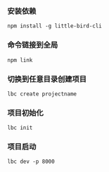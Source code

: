 
### 安装依赖

```
npm install -g little-bird-cli
```

### 命令链接到全局

```
npm link
```

### 切换到任意目录创建项目

```
lbc create projectname
```

### 项目初始化

```
lbc init
```

### 项目启动

```
lbc dev -p 8000
```
